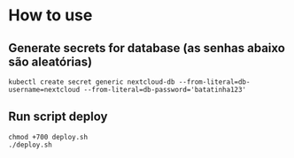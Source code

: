 # How to use

## Generate secrets for database (as senhas abaixo são aleatórias)
```
kubectl create secret generic nextcloud-db --from-literal=db-username=nextcloud --from-literal=db-password='batatinha123'
```

## Run script deploy
```
chmod +700 deploy.sh
./deploy.sh
```

